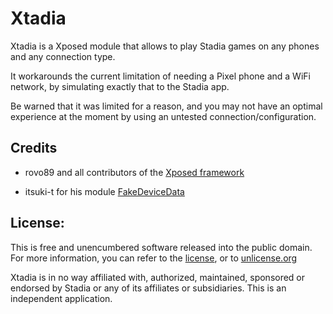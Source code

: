 Xtadia
========

Xtadia is a Xposed module that allows to play Stadia games on any phones and any connection type.

It workarounds the current limitation of needing a Pixel phone and a WiFi network, by simulating exactly that to the Stadia app.

Be warned that it was limited for a reason, and you may not have an optimal experience at the moment by using an untested connection/configuration.

Credits
------

 - rovo89 and all contributors of the [Xposed framework](https://github.com/rovo89/Xposed)

 - itsuki-t for his module [FakeDeviceData](https://github.com/itsuki-t/FakeDeviceData)

License:
------

This is free and unencumbered software released into the public domain. For more information, you can refer to the [license](license.md), or to [unlicense.org](http://unlicense.org)

Xtadia is in no way affiliated with, authorized, maintained, sponsored or endorsed by Stadia or any of its affiliates or subsidiaries. This is an independent application.

